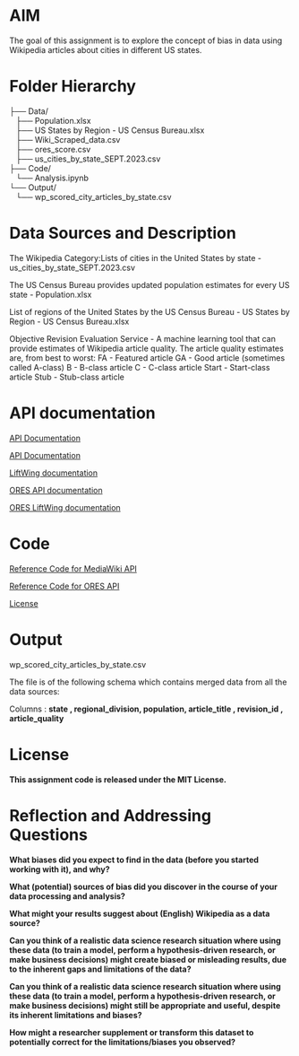 # AIM

The goal of this assignment is to explore the concept of bias in data using Wikipedia articles about cities in different US states.

# Folder Hierarchy

├── Data/<br>
&nbsp;&nbsp;&nbsp;├── Population.xlsx<br>
&nbsp;&nbsp;&nbsp;├── US States by Region - US Census Bureau.xlsx<br>
&nbsp;&nbsp;&nbsp;├── Wiki_Scraped_data.csv<br>
&nbsp;&nbsp;&nbsp;├── ores_score.csv<br>
&nbsp;&nbsp;&nbsp;├── us_cities_by_state_SEPT.2023.csv<br>
├── Code/<br>
&nbsp;&nbsp;&nbsp;└── Analysis.ipynb<br>
└── Output/<br>
&nbsp;&nbsp;&nbsp;└── wp_scored_city_articles_by_state.csv<br>


# Data Sources and Description

The Wikipedia Category:Lists of cities in the United States by state - us_cities_by_state_SEPT.2023.csv

The US Census Bureau provides updated population estimates for every US state - Population.xlsx

List of regions of the United States by the US Census Bureau - US States by Region - US Census Bureau.xlsx

Objective Revision Evaluation Service - A machine learning tool that can provide estimates of Wikipedia article quality. The article quality estimates are, from best to worst:
FA - Featured article
GA - Good article (sometimes called A-class)
B - B-class article
C - C-class article
Start - Start-class article
Stub - Stub-class article

# API documentation

[API Documentation](https://www.mediawiki.org/wiki/API:Info)

[API Documentation](https://www.mediawiki.org/wiki/API:Main_page)

[LiftWing documentation](https://wikitech.wikimedia.org/wiki/Machine_Learning/LiftWing)

[ORES API documentation](https://ores.wikimedia.org/docs)

[ORES LiftWing documentation](https://wikitech.wikimedia.org/wiki/Machine_Learning/LiftWing/Usage)

# Code

[Reference Code for MediaWiki API](https://colab.research.google.com/drive/15UoE16s-IccCTOXREjU3xDIz07tlpyrl)

[Reference Code for ORES API](https://colab.research.google.com/drive/17C9xsmR9U3lJeD52UTbAedlHDetwYsxs#scrollTo=GgcjNS0j2VSQ)

[License](https://creativecommons.org/licenses/by/4.0/)


# Output

wp_scored_city_articles_by_state.csv

The file is of the following schema which contains merged data from all the data sources:

Columns : <b> state , <b> regional_division, <b> population, <b> article_title , <b>revision_id , <b>article_quality



# License

This assignment code is released under the MIT License.

# Reflection and Addressing Questions

What biases did you expect to find in the data (before you started working with it), and why?

What (potential) sources of bias did you discover in the course of your data processing and analysis?

What might your results suggest about (English) Wikipedia as a data source?

Can you think of a realistic data science research situation where using these data (to train a model, perform a hypothesis-driven research, or make business decisions) might create biased or misleading results, due to the inherent gaps and limitations of the data?

Can you think of a realistic data science research situation where using these data (to train a model, perform a hypothesis-driven research, or make business decisions) might still be appropriate and useful, despite its inherent limitations and biases?

How might a researcher supplement or transform this dataset to potentially correct for the limitations/biases you observed?

